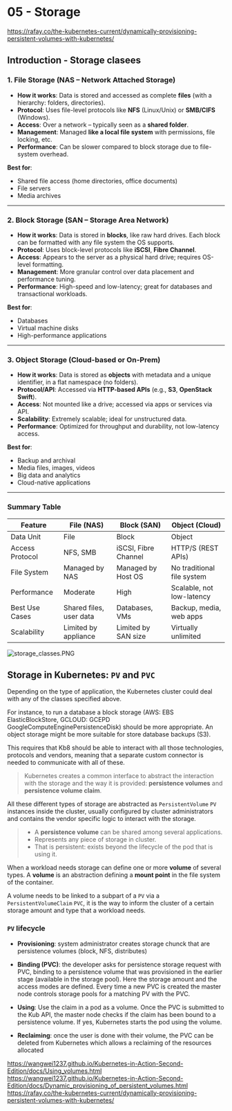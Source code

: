 # 05 - Storage

https://rafay.co/the-kubernetes-current/dynamically-provisioning-persistent-volumes-with-kubernetes/

## Introduction - Storage clasees

### 1. File Storage (NAS – Network Attached Storage)

- **How it works**: Data is stored and accessed as complete **files** (with a hierarchy: folders, directories).
- **Protocol**: Uses file-level protocols like **NFS** (Linux/Unix) or **SMB/CIFS** (Windows).
- **Access**: Over a network – typically seen as a **shared folder**.
- **Management**: Managed **like a local file system** with permissions, file locking, etc.
- **Performance**: Can be slower compared to block storage due to file-system overhead.

**Best for**:

- Shared file access (home directories, office documents)
- File servers
- Media archives

---

### 2. Block Storage (SAN – Storage Area Network)

- **How it works**: Data is stored in **blocks**, like raw hard drives. Each block can be formatted with any file system
  the OS supports.
- **Protocol**: Uses block-level protocols like **iSCSI**, **Fibre Channel**.
- **Access**: Appears to the server as a physical hard drive; requires OS-level formatting.
- **Management**: More granular control over data placement and performance tuning.
- **Performance**: High-speed and low-latency; great for databases and transactional workloads.

**Best for**:

- Databases
- Virtual machine disks
- High-performance applications

---

### 3. Object Storage (Cloud-based or On-Prem)

- **How it works**: Data is stored as **objects** with metadata and a unique identifier, in a flat namespace (no
  folders).
- **Protocol/API**: Accessed via **HTTP-based APIs** (e.g., **S3**, **OpenStack Swift**).
- **Access**: Not mounted like a drive; accessed via apps or services via API.
- **Scalability**: Extremely scalable; ideal for unstructured data.
- **Performance**: Optimized for throughput and durability, not low-latency access.

**Best for**:

- Backup and archival
- Media files, images, videos
- Big data and analytics
- Cloud-native applications

---

### Summary Table

| Feature         | File (NAS)              | Block (SAN)          | Object (Cloud)             |
|-----------------|-------------------------|----------------------|----------------------------|
| Data Unit       | File                    | Block                | Object                     |
| Access Protocol | NFS, SMB                | iSCSI, Fibre Channel | HTTP/S (REST APIs)         |
| File System     | Managed by NAS          | Managed by Host OS   | No traditional file system |
| Performance     | Moderate                | High                 | Scalable, not low-latency  |
| Best Use Cases  | Shared files, user data | Databases, VMs       | Backup, media, web apps    |
| Scalability     | Limited by appliance    | Limited by SAN size  | Virtually unlimited        |

![storage_classes.PNG](images%2F04%2Fstorage_classes.PNG)

## Storage in Kubernetes: `PV` and `PVC`

Depending on the type of application, the Kubernetes cluster could deal with any of the classes specified above.

For instance, to run a database a block storage (AWS: EBS ElasticBlockStore, GCLOUD: GCEPD  GoogleComputeEnginePersistenceDisk) should be more appropriate. 
An object storage might be more suitable for store database backups (S3).

This requires that Kb8 should be able to interact with all those technologies, protocols and vendors,
meaning that a separate custom connector is needed to communicate with all of these. 

> Kubernetes creates a common interface to abstract the interaction with the storage and the way it is provided: **persistence volumes** and **persistence volume claim**.

All these different types of storage are abstracted as `PersistentVolume` `PV` instances inside the cluster, 
usually configured by cluster administrators and contains the vendor specific logic to interact with the storage. 

> - A **persistence volume** can be shared among several applications. 
> - Represents any piece of storage in cluster. 
> - That is persistent: exists beyond the lifecycle of the pod that is using it.

When a workload needs storage can define one or more **volume** of several types. 
A **volume** is an abstraction defining a **mount point** in the file system of the container.

A volume needs to be linked to a subpart of a `PV` via a `PersistentVolumeClaim` `PVC`, it is the
way to inform the cluster of a certain storage amount and type that a workload needs.

### `PV` lifecycle 

- **Provisioning**: system administrator creates storage chunck that are persistence volumes (block, NFS, distributes)

- **Binding (PVC)**: the developer asks for persistence storage request with PVC, binding to a persistence volume that was provisioned in the earlier stage (available in the storage pool). Here the storage amount and the access modes are defined. Every time a new PVC is created the master node controls storage pools for a matching PV with the PVC.

- **Using**: Use the claim in a pod as a volume. Once the PVC is submitted to the Kub API, the master node checks if the claim has been bound to a persistence volume. If yes, Kubernetes starts the pod using the volume.

- **Reclaiming**: once the user is done with their volume, the PVC can be deleted from Kubernetes which allows a reclaiming of the resources allocated  



https://wangwei1237.github.io/Kubernetes-in-Action-Second-Edition/docs/Using_volumes.html
https://wangwei1237.github.io/Kubernetes-in-Action-Second-Edition/docs/Dynamic_provisioning_of_persistent_volumes.html
https://rafay.co/the-kubernetes-current/dynamically-provisioning-persistent-volumes-with-kubernetes/


